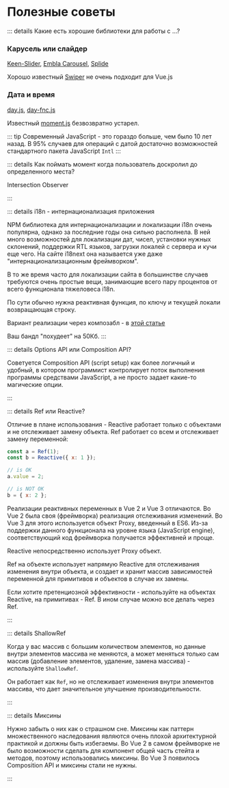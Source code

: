 # Полезные советы

::: details Какие есть хорошие библиотеки для работы с ...?

### Карусель или слайдер

[Keen-Slider](https://keen-slider.io/), [Embla Carousel](https://www.embla-carousel.com/), [Splide](https://splidejs.com/)

Хорошо известный [Swiper](https://swiperjs.com/) не очень подходит для Vue.js


### Дата и время

[day.js](https://day.js.org/), [day-fnc.js](https://date-fns.org/)

Известный [moment.js](https://momentjs.com/) безвозвратно устарел.

::: tip
Современный JavaScript - это гораздо больше, чем было 10 лет назад. В 95% случаев для операций с датой достаточно возможностей стандартного пакета JavaScript `Intl`
:::

::: details Как поймать момент когда пользователь доскролил до определенного места?

Intersection Observer

:::

<!-- В тройке есть только один кейс протекания. -->
<!-- Когда классы корневого элемента компонента совпадают с классами родителя. -->

::: details i18n - интернационализация приложения

NPM библиотека для интернационализации и локализации i18n очень популярна, однако за последние годы она сильно располнела. В ней много возможностей для локализации дат, чисел, установки нужных склонений, поддержки RTL языков, загрузки локалей с сервера и кучи еще чего. На сайте i18next она называется уже даже "интернационализационным фреймворком".

В то же время часто для локализации сайта в большинстве случаев требуются очень простые вещи, занимающие всего пару процентов от всего функционала тяжеловеса i18n.

По сути обычно нужна реактивная функция, по ключу и текущей локали возвращающая строку.

Вариант реализации через композабл - в [этой статье](https://habr.com/ru/articles/736530/)

Ваш бандл "похудеет" на 50Кб.
:::

::: details Options API или Composition API?

Советуется Composition API (script setup) как более логичный и удобный, в котором программист контролирует поток выполнения программы средствами JavaScript, а не просто задает какие-то магические опции.

:::

::: details Ref или Reactive?

Отличие в плане использования - Reactive работает только с объектами и не отслеживает замену объекта. Ref работает со всем и отслеживает замену переменной:

```js
const a = Ref(1);
const b = Reactive({ x: 1 });

// is OK
a.value = 2;

// is NOT OK
b = { x: 2 };
```

Реализации реактивных переменных в Vue 2 и Vue 3 отличаются. Во Vue 2 была своя (фреймворка) реализация отслеживания изменений. Во Vue 3 для этого используется объект Proxy, введенный в ES6. Из-за поддержки данного функционала на уровне языка (JavaScript engine), соответствующий код фреймворка получается эффективней и проще.

Reactive непосредственно использует Proxy объект.

Ref на объекте использует напрямую Reactive для отслеживания изменения внутри объекта, и создает и хранит массив зависимостей переменной для примитивов и объектов в случае их замены.

Если хотите претенциозной эффективности - используйте на объектах Reactive, на примитивах - Ref. В ином случае можно все делать через Ref.

:::

::: details ShallowRef

Когда у вас массив с большим количеством элементов, но данные внутри элементов массива не меняются, а может меняться только сам массив (добавление элементов, удаление, замена массива) - используйте `ShallowRef`.

Он работает как `Ref`, но не отслеживает изменения внутри элементов массива, что дает значительное улучшение производительности.

:::

::: details Миксины

Нужно забыть о них как о страшном сне. Миксины как паттерн множественного наследования являются очень плохой архитектурной практикой и должны быть избегаемы. Во Vue 2 в самом фреймворке не было возможности сделать для компонент общей часть стейта и методов, поэтому использовались миксины. Во Vue 3 появилось Composition API и миксины стали не нужны.

:::
